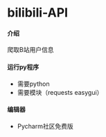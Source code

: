 # bilibili-API

#### 介绍
爬取B站用户信息

#### 运行py程序
- 需要python
- 需要模块（requests easygui）

#### 编辑器
- Pycharm社区免费版